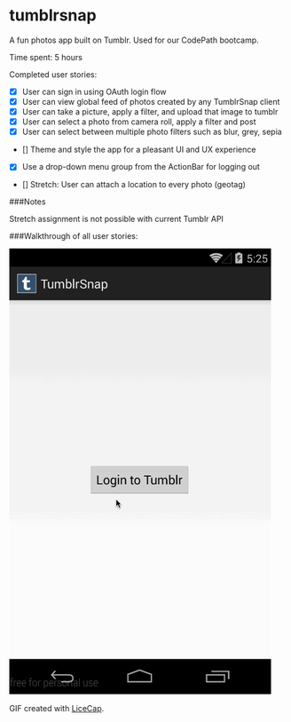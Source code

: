 tumblrsnap
==========

A fun photos app built on Tumblr. Used for our CodePath bootcamp.

Time spent: 5 hours

Completed user stories:

- [x] User can sign in using OAuth login flow
- [x] User can view global feed of photos created by any TumblrSnap client
- [x] User can take a picture, apply a filter, and upload that image to tumblr
 - [x] User can select a photo from camera roll, apply a filter and post
 - [x] User can select between multiple photo filters such as blur, grey, sepia
- [] Theme and style the app for a pleasant UI and UX experience
- [x] Use a drop-down menu group from the ActionBar for logging out
- [] Stretch: User can attach a location to every photo (geotag) 

###Notes

Stretch assignment is not possible with current Tumblr API

###Walkthrough of all user stories:

  ![Video Walkthrough](anim_tumblrsnap.gif)

GIF created with [LiceCap](http://www.cockos.com/licecap/).
